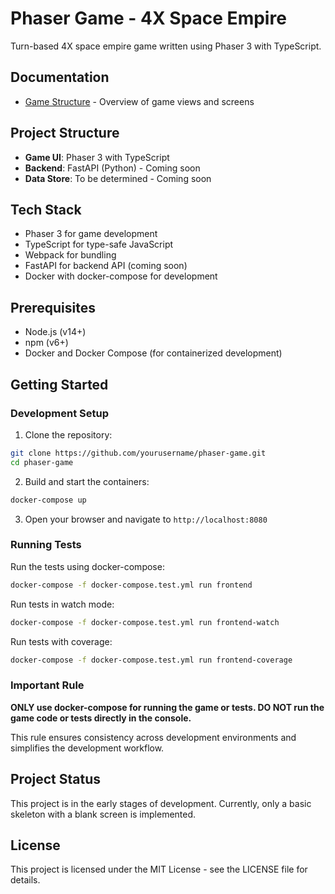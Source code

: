 # Phaser Game - 4X Space Empire

Turn-based 4X space empire game written using Phaser 3 with TypeScript.

## Documentation
- [Game Structure](docs/GameStructure.md) - Overview of game views and screens

## Project Structure
- **Game UI**: Phaser 3 with TypeScript
- **Backend**: FastAPI (Python) - Coming soon
- **Data Store**: To be determined - Coming soon

## Tech Stack
- Phaser 3 for game development
- TypeScript for type-safe JavaScript
- Webpack for bundling
- FastAPI for backend API (coming soon)
- Docker with docker-compose for development

## Prerequisites
- Node.js (v14+)
- npm (v6+)
- Docker and Docker Compose (for containerized development)

## Getting Started

### Development Setup

1. Clone the repository:
```bash
git clone https://github.com/yourusername/phaser-game.git
cd phaser-game
```

2. Build and start the containers:
```bash
docker-compose up
```

3. Open your browser and navigate to `http://localhost:8080`

### Running Tests

Run the tests using docker-compose:
```bash
docker-compose -f docker-compose.test.yml run frontend
```

Run tests in watch mode:
```bash
docker-compose -f docker-compose.test.yml run frontend-watch
```

Run tests with coverage:
```bash
docker-compose -f docker-compose.test.yml run frontend-coverage
```

### Important Rule

**ONLY use docker-compose for running the game or tests. DO NOT run the game code or tests directly in the console.**

This rule ensures consistency across development environments and simplifies the development workflow.

## Project Status
This project is in the early stages of development. Currently, only a basic skeleton with a blank screen is implemented.

## License
This project is licensed under the MIT License - see the LICENSE file for details.
